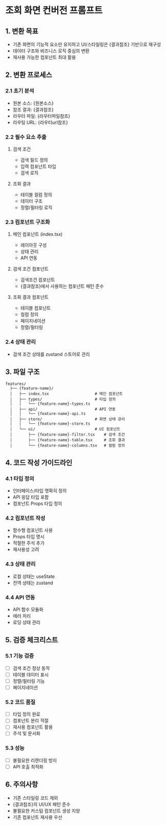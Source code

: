 # 조회 화면 컨버전 프롬프트

## 1. 변환 목표
- 기존 화면의 기능적 요소만 유지하고 UI/스타일링은 {결과참조} 기반으로 재구성
- 데이터 구조와 비즈니스 로직 중심의 변환
- 재사용 가능한 컴포넌트 최대 활용

## 2. 변환 프로세스
### 2.1 초기 분석
- 원본 소스: {원본소스}
- 참조 결과: {결과참조}
- 라우터 파일: {라우터파일참조}
- 라우팅 URL: {라우터url참조}

### 2.2 필수 요소 추출
1. 검색 조건
   - 검색 필드 정의
   - 입력 컴포넌트 타입
   - 검색 로직

2. 조회 결과
   - 테이블 컬럼 정의
   - 데이터 구조
   - 정렬/필터링 로직

### 2.3 컴포넌트 구조화
1. 메인 컴포넌트 (index.tsx)
   - 레이아웃 구성
   - 상태 관리
   - API 연동

2. 검색 조건 컴포넌트
   - 검색조건 컴포넌트
   - {결과참조}에서 사용하는 컴포넌트 패턴 준수

3. 조회 결과 컴포넌트
   - 테이블 컴포넌트
   - 컬럼 정의
   - 페이지네이션
   - 정렬/필터링

### 2.4 상태 관리
- 검색 조건 상태를 zustand 스토어로 관리 

## 3. 파일 구조
```
features/
  ├── {feature-name}/
  │   ├── index.tsx                    # 메인 컴포넌트
  │   ├── types/                       # 타입 정의
  │   │   └── {feature-name}-types.ts
  │   ├── api/                         # API 연동
  │   │   └── {feature-name}-api.ts
  │   ├── store/                       # 화면 상태 관리
  │   │   └── {feature-name}-store.ts
  │   └── ui/                          # UI 컴포넌트
  │       ├── {feature-name}-filter.tsx    # 검색 조건
  │       ├── {feature-name}-table.tsx     # 조회 결과
  │       └── {feature-name}-columns.tsx   # 컬럼 정의
```

## 4. 코드 작성 가이드라인
### 4.1 타입 정의
- 인터페이스/타입 명확히 정의
- API 응답 타입 포함
- 컴포넌트 Props 타입 정의

### 4.2 컴포넌트 작성
- 함수형 컴포넌트 사용
- Props 타입 명시
- 적절한 주석 추가
- 재사용성 고려

### 4.3 상태 관리
- 로컬 상태는 useState
- 전역 상태는 zustand

### 4.4 API 연동
- API 함수 모듈화
- 에러 처리
- 로딩 상태 관리

## 5. 검증 체크리스트
### 5.1 기능 검증
- [ ] 검색 조건 정상 동작
- [ ] 테이블 데이터 표시
- [ ] 정렬/필터링 기능
- [ ] 페이지네이션

### 5.2 코드 품질
- [ ] 타입 정의 완료
- [ ] 컴포넌트 분리 적절
- [ ] 재사용 컴포넌트 활용
- [ ] 주석 및 문서화

### 5.3 성능
- [ ] 불필요한 리렌더링 방지
- [ ] API 호출 최적화

## 6. 주의사항
- 기존 스타일링 코드 제외
- {결과참조}의 UI/UX 패턴 준수
- 불필요한 커스텀 컴포넌트 생성 지양
- 기존 컴포넌트 재사용 우선



